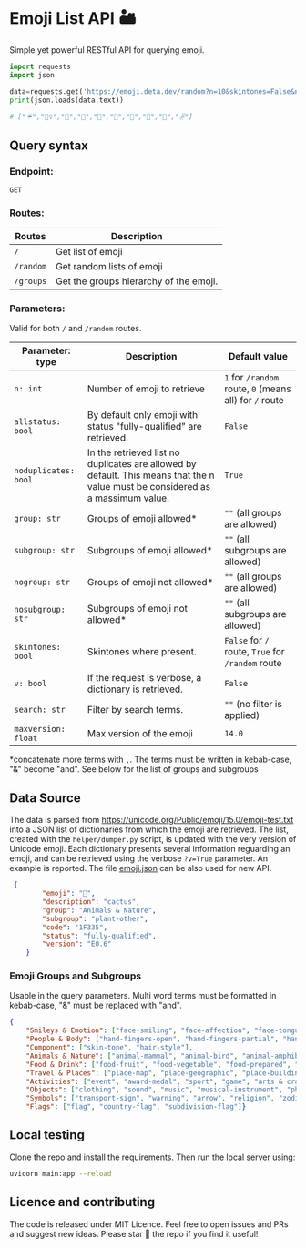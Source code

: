 # Emoji List API 🏜
Simple yet powerful RESTful API for querying emoji.

```python
import requests
import json

data=requests.get('https://emoji.deta.dev/random?n=10&skintones=False&nogroup=Symbols,Flags')
print(json.loads(data.text))
 
# ["☔","🤵‍♀️","🤍","🗿","🎥","👴","🏃","🥄","🧃","✌️"]
```
## Query syntax

### Endpoint:
`GET`
### Routes:
| Routes | Description |
|--|--|
|`/`| Get list of emoji|
| `/random` | Get random lists of emoji|
| `/groups` | Get the groups hierarchy of the emoji.|

### Parameters:
Valid for both `/` and `/random` routes.

|Parameter: type |Description | Default value |
|-|-|-|
|`n: int`| Number of emoji to retrieve | `1` for `/random` route, `0` (means all) for `/` route
|`allstatus: bool`| By default only emoji with status "fully-qualified" are retrieved. | `False`
|`noduplicates: bool`| In the retrieved list no duplicates are allowed by default. This means that the n value must be considered as a massimum value. | `True`
|`group: str`| Groups of emoji allowed*| `""` (all groups are allowed)
|`subgroup: str` | Subgroups of emoji allowed* | `""` (all subgroups are allowed)
|`nogroup: str` | Groups of emoji not allowed* | `""` (all groups are allowed)
|`nosubgroup: str` |  Subgroups of emoji not allowed* | `""` (all subgroups are allowed)
|`skintones: bool` | Skintones where present. | `False` for `/` route, `True` for `/random` route
|`v: bool` | If the request is verbose, a dictionary is retrieved. | `False`
|`search: str` | Filter by search terms. | `""` (no filter is applied)
|`maxversion: float` | Max version of the emoji | `14.0`


*concatenate more terms with `,`. The terms must be written in kebab-case, "&" become "and". See below for the list of groups and subgroups

## Data Source
The data is parsed from https://unicode.org/Public/emoji/15.0/emoji-test.txt into a JSON list of dictionaries from which the emoji are retrieved. The list, created with the `helper/dumper.py` script, is updated with the very version of Unicode emoji.
Each dictionary presents several information reguarding an emoji, and can be retrieved using the verbose `?v=True` parameter. An example is reported.
The file [emoji.json](https://raw.githubusercontent.com/jacksalici/emoji-list-api/main/src/emoji.json) can be also used for new API.

```json
 {
        "emoji": "🌵",
        "description": "cactus",
        "group": "Animals & Nature",
        "subgroup": "plant-other",
        "code": "1F335",
        "status": "fully-qualified",
        "version": "E0.6"
    }
```
### Emoji Groups and Subgroups
Usable in the query parameters. Multi word terms must be formatted in kebab-case, "&" must be replaced with "and".

```json
{
    "Smileys & Emotion": ["face-smiling", "face-affection", "face-tongue", "face-hand", "face-neutral-skeptical", "face-sleepy", "face-unwell", "face-hat", "face-glasses", "face-concerned", "face-negative", "face-costume", "cat-face", "monkey-face", "emotion"], 
    "People & Body": ["hand-fingers-open", "hand-fingers-partial", "hand-single-finger", "hand-fingers-closed", "hands", "hand-prop", "body-parts", "person", "person-gesture", "person-role", "person-fantasy", "person-activity", "person-sport", "person-resting", "family", "person-symbol"], 
    "Component": ["skin-tone", "hair-style"], 
    "Animals & Nature": ["animal-mammal", "animal-bird", "animal-amphibian", "animal-reptile", "animal-marine", "animal-bug", "plant-flower", "plant-other"], 
    "Food & Drink": ["food-fruit", "food-vegetable", "food-prepared", "food-asian", "food-marine", "food-sweet", "drink", "dishware"], 
    "Travel & Places": ["place-map", "place-geographic", "place-building", "place-religious", "place-other", "transport-ground", "transport-water", "transport-air", "hotel", "time", "sky & weather"], 
    "Activities": ["event", "award-medal", "sport", "game", "arts & crafts"],
    "Objects": ["clothing", "sound", "music", "musical-instrument", "phone", "computer", "light & video", "book-paper", "money", "mail", "writing", "office", "lock", "tool", "science", "medical", "household", "other-object"], 
    "Symbols": ["transport-sign", "warning", "arrow", "religion", "zodiac", "av-symbol", "gender", "math", "punctuation", "currency", "other-symbol", "keycap", "alphanum", "geometric"],
    "Flags": ["flag", "country-flag", "subdivision-flag"]}
```
## Local testing
Clone the repo and install the requirements. Then run the local server using:
```bash
uvicorn main:app --reload  
```
## Licence and contributing
The code is released under MIT Licence.
Feel free to open issues and PRs and suggest new ideas.
Please star 🌟 the repo if you find it useful!

